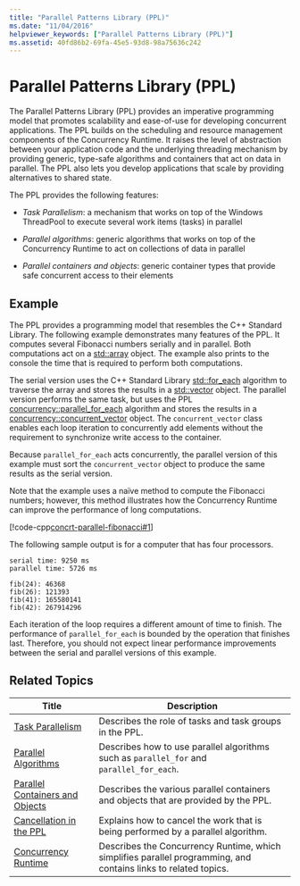 ```yaml
---
title: "Parallel Patterns Library (PPL)"
ms.date: "11/04/2016"
helpviewer_keywords: ["Parallel Patterns Library (PPL)"]
ms.assetid: 40fd86b2-69fa-45e5-93d8-98a75636c242
---
```

# Parallel Patterns Library (PPL)

The Parallel Patterns Library (PPL) provides an imperative programming model that promotes scalability and ease-of-use for developing concurrent applications. The PPL builds on the scheduling and resource management components of the Concurrency Runtime. It raises the level of abstraction between your application code and the underlying threading mechanism by providing generic, type-safe algorithms and containers that act on data in parallel. The PPL also lets you develop applications that scale by providing alternatives to shared state.

The PPL provides the following features:

- *Task Parallelism*: a mechanism that works on top of the Windows ThreadPool to execute several work items (tasks) in parallel

- *Parallel algorithms*: generic algorithms that works on top of the Concurrency Runtime to act on collections of data in parallel

- *Parallel containers and objects*: generic container types that provide safe concurrent access to their elements

## Example

The PPL provides a programming model that resembles the C++ Standard Library. The following example demonstrates many features of the PPL. It computes several Fibonacci numbers serially and in parallel. Both computations act on a [std::array](../../standard-library/array-class-stl.md) object. The example also prints to the console the time that is required to perform both computations.

The serial version uses the C++ Standard Library [std::for_each](../../standard-library/algorithm-functions.md#for_each) algorithm to traverse the array and stores the results in a [std::vector](../../standard-library/vector-class.md) object. The parallel version performs the same task, but uses the PPL [concurrency::parallel_for_each](reference/concurrency-namespace-functions.md#parallel_for_each) algorithm and stores the results in a [concurrency::concurrent_vector](../../parallel/concrt/reference/concurrent-vector-class.md) object. The `concurrent_vector` class enables each loop iteration to concurrently add elements without the requirement to synchronize write access to the container.

Because `parallel_for_each` acts concurrently, the parallel version of this example must sort the `concurrent_vector` object to produce the same results as the serial version.

Note that the example uses a naïve method to compute the Fibonacci numbers; however, this method illustrates how the Concurrency Runtime can improve the performance of long computations.

[!code-cpp[concrt-parallel-fibonacci#1](../../parallel/concrt/codesnippet/cpp/parallel-patterns-library-ppl_1.cpp)]

The following sample output is for a computer that has four processors.

```Output
serial time: 9250 ms
parallel time: 5726 ms

fib(24): 46368
fib(26): 121393
fib(41): 165580141
fib(42): 267914296
```

Each iteration of the loop requires a different amount of time to finish. The performance of `parallel_for_each` is bounded by the operation that finishes last. Therefore, you should not expect linear performance improvements between the serial and parallel versions of this example.

## Related Topics

|Title|Description|
|-----------|-----------------|
|[Task Parallelism](../../parallel/concrt/task-parallelism-concurrency-runtime.md)|Describes the role of tasks and task groups in the PPL.|
|[Parallel Algorithms](../../parallel/concrt/parallel-algorithms.md)|Describes how to use parallel algorithms such as `parallel_for` and `parallel_for_each`.|
|[Parallel Containers and Objects](../../parallel/concrt/parallel-containers-and-objects.md)|Describes the various parallel containers and objects that are provided by the PPL.|
|[Cancellation in the PPL](cancellation-in-the-ppl.md)|Explains how to cancel the work that is being performed by a parallel algorithm.|
|[Concurrency Runtime](../../parallel/concrt/concurrency-runtime.md)|Describes the Concurrency Runtime, which simplifies parallel programming, and contains links to related topics.|
